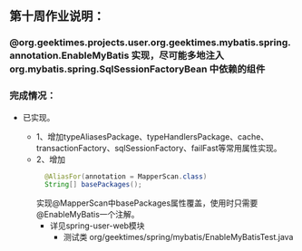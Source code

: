 ## 第十周作业说明：
### @org.geektimes.projects.user.org.geektimes.mybatis.spring.annotation.EnableMyBatis 实现，尽可能多地注入org.mybatis.spring.SqlSessionFactoryBean 中依赖的组件


### 完成情况：
- 已实现。

  - 1、增加typeAliasesPackage、typeHandlersPackage、cache、transactionFactory、sqlSessionFactory、failFast等常用属性实现。
  - 2、增加
    ```java
      @AliasFor(annotation = MapperScan.class)
      String[] basePackages();
    ```
      实现@MapperScan中basePackages属性覆盖，使用时只需要@EnableMyBatis一个注解。
    - 详见spring-user-web模块
      - 测试类 org/geektimes/spring/mybatis/EnableMyBatisTest.java